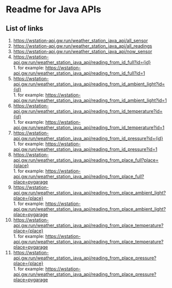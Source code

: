 # Readme for Java APIs  
## List of links  
1. https://wstation-api.gw.run/weather_station_java_api/all_sensor  
2. https://wstation-api.gw.run/weather_station_java_api/all_readings  
3. https://wstation-api.gw.run/weather_station_java_api/now_sensor  
4. https://wstation-api.gw.run/weather_station_java_api/reading_from_id_full?id={id}  
       1. for example: https://wstation-api.gw.run/weather_station_java_api/reading_from_id_full?id=1  
4. https://wstation-api.gw.run/weather_station_java_api/reading_from_id_ambient_light?id={id}  
       1. for example: https://wstation-api.gw.run/weather_station_java_api/reading_from_id_ambient_light?id=1  
4. https://wstation-api.gw.run/weather_station_java_api/reading_from_id_temperature?id={id}  
       1. for example: https://wstation-api.gw.run/weather_station_java_api/reading_from_id_temperature?id=1  
4. https://wstation-api.gw.run/weather_station_java_api/reading_from_id_pressure?id={id}  
       1. for example: https://wstation-api.gw.run/weather_station_java_api/reading_from_id_pressure?id=1  
4. https://wstation-api.gw.run/weather_station_java_api/reading_from_place_full?place={place}  
       1. for example: https://wstation-api.gw.run/weather_station_java_api/reading_from_place_full?place=pygarage  
4. https://wstation-api.gw.run/weather_station_java_api/reading_from_place_ambient_light?place={place}  
       1. for example: https://wstation-api.gw.run/weather_station_java_api/reading_from_place_ambient_light?place=pygarage  
4. https://wstation-api.gw.run/weather_station_java_api/reading_from_place_temperature?place={place}  
       1. for example: https://wstation-api.gw.run/weather_station_java_api/reading_from_place_temperature?place=pygarage  
4. https://wstation-api.gw.run/weather_station_java_api/reading_from_place_pressure?place={place}  
       1. for example: https://wstation-api.gw.run/weather_station_java_api/reading_from_place_pressure?place=pygarage  
